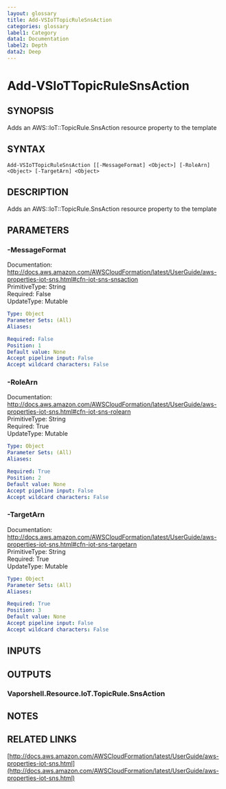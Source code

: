 ```yaml
---
layout: glossary
title: Add-VSIoTTopicRuleSnsAction
categories: glossary
label1: Category
data1: Documentation
label2: Depth
data2: Deep
---
```


# Add-VSIoTTopicRuleSnsAction

## SYNOPSIS
Adds an AWS::IoT::TopicRule.SnsAction resource property to the template

## SYNTAX

```
Add-VSIoTTopicRuleSnsAction [[-MessageFormat] <Object>] [-RoleArn] <Object> [-TargetArn] <Object>
```

## DESCRIPTION
Adds an AWS::IoT::TopicRule.SnsAction resource property to the template

## PARAMETERS

### -MessageFormat
Documentation: http://docs.aws.amazon.com/AWSCloudFormation/latest/UserGuide/aws-properties-iot-sns.html#cfn-iot-sns-snsaction    
PrimitiveType: String    
Required: False    
UpdateType: Mutable

```yaml
Type: Object
Parameter Sets: (All)
Aliases: 

Required: False
Position: 1
Default value: None
Accept pipeline input: False
Accept wildcard characters: False
```

### -RoleArn
Documentation: http://docs.aws.amazon.com/AWSCloudFormation/latest/UserGuide/aws-properties-iot-sns.html#cfn-iot-sns-rolearn    
PrimitiveType: String    
Required: True    
UpdateType: Mutable

```yaml
Type: Object
Parameter Sets: (All)
Aliases: 

Required: True
Position: 2
Default value: None
Accept pipeline input: False
Accept wildcard characters: False
```

### -TargetArn
Documentation: http://docs.aws.amazon.com/AWSCloudFormation/latest/UserGuide/aws-properties-iot-sns.html#cfn-iot-sns-targetarn    
PrimitiveType: String    
Required: True    
UpdateType: Mutable

```yaml
Type: Object
Parameter Sets: (All)
Aliases: 

Required: True
Position: 3
Default value: None
Accept pipeline input: False
Accept wildcard characters: False
```

## INPUTS

## OUTPUTS

### Vaporshell.Resource.IoT.TopicRule.SnsAction

## NOTES

## RELATED LINKS

[http://docs.aws.amazon.com/AWSCloudFormation/latest/UserGuide/aws-properties-iot-sns.html](http://docs.aws.amazon.com/AWSCloudFormation/latest/UserGuide/aws-properties-iot-sns.html)

